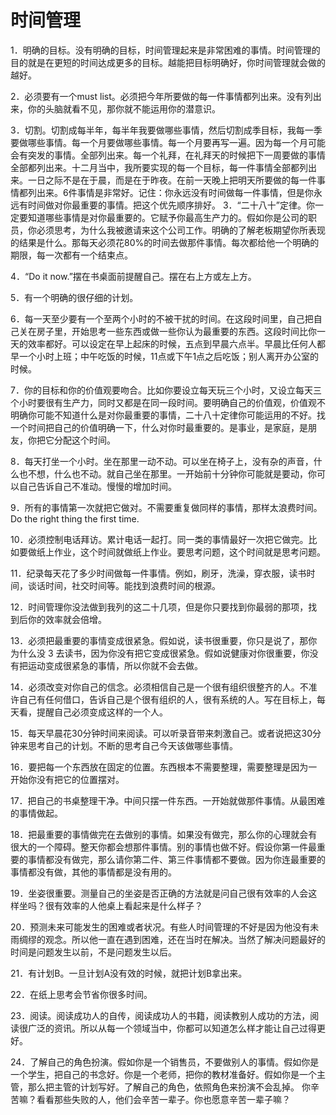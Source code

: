 # 时间管理

1．明确的目标。没有明确的目标，时间管理起来是非常困难的事情。时间管理的目的就是在更短的时间达成更多的目标。越能把目标明确好，你时间管理就会做的越好。 

2．必须要有一个must list。必须把今年所要做的每一件事情都列出来。没有列出来，你的头脑就看不见，那你就不能运用你的潜意识。 

3．切割。切割成每半年，每半年我要做哪些事情，然后切割成季目标，我每一季要做哪些事情。每一个月要做哪些事情。每一个月要再写一遍。因为每一个月可能会有突发的事情。全部列出来。每一个礼拜，在礼拜天的时候把下一周要做的事情全部都列出来。十二月当中，我所要实现的每一个目标，每一件事情全部都列出来。一日之际不是在于晨，而是在于昨夜。在前一天晚上把明天所要做的每一件事情都列出来。6件事情是非常好。记住：你永远没有时间做每一件事情，但是你永远有时间做对你最重要的事情。把这个优先顺序排好。 3．“二十八十”定律。你一定要知道哪些事情是对你最重要的。它赋予你最高生产力的。假如你是公司的职员，你必须思考，为什么我被邀请来这个公司工作。明确的了解老板期望你所表现的结果是什么。那每天必须花80%的时间去做那件事情。每次都给他一个明确的期限，每一次都有一个结束点。 

4．“Do it now.”摆在书桌面前提醒自己。摆在右上方或左上方。 

5．有一个明确的很仔细的计划。 

6．每一天至少要有一个至两个小时的不被干扰的时间。在这段时间里，自己把自己关在房子里，开始思考一些东西或做一些你认为最重要的东西。这段时间比你一天的效率都好。可以设定在早上起床的时候，五点到早晨六点半。早晨比任何人都早一个小时上班；中午吃饭的时候，11点或下午1点之后吃饭；别人离开办公室的时候。 

7．你的目标和你的价值观要吻合。比如你要设立每天玩三个小时，又设立每天三个小时要很有生产力，同时又都是在同一段时间。要明确自己的价值观，价值观不明确你可能不知道什么是对你最重要的事情，二十八十定律你可能运用的不好。找一个时间把自己的价值明确一下，什么对你时最重要的。是事业，是家庭，是朋友，你把它分配这个时间。 

8．每天打坐一个小时。坐在那里一动不动。可以坐在椅子上，没有杂的声音，什么也不想，什么也不动。就自己坐在那里。一开始前十分钟你可能就是要动，你可以自己告诉自己不准动。慢慢的增加时间。 

9．所有的事情第一次就把它做对。不需要重复做同样的事情，那样太浪费时间。Do the right thing the first time.  

10．必须控制电话拜访。累计电话一起打。同一类的事情最好一次把它做完。比如要做纸上作业，这个时间就做纸上作业。要思考问题，这个时间就是思考问题。 

11．纪录每天花了多少时间做每一件事情。例如，刷牙，洗澡，穿衣服，读书时间，谈话时间，社交时间等。能找到浪费时间的根源。 

12．时间管理你没法做到我列的这二十几项，但是你只要找到你最弱的那项，找到后你的效率就会倍增。 

13．必须把最重要的事情变成很紧急。假如说，读书很重要，你只是说了，那你为什么没
 3 去读书，因为你没有把它变成很紧急。假如说健康对你很重要，你没有把运动变成很紧急的事情，所以你就不会去做。 

14．必须改变对你自己的信念。必须相信自己是一个很有组织很整齐的人。不准许自己有任何借口，告诉自己是个很有组织的人，很有系统的人。写在目标上，每天看，提醒自己必须变成这样的一个人。 

15．每天早晨花30分钟时间来阅读。可以听录音带来刺激自己。或者说把这30分钟来思考自己的计划。不断的思考自己今天该做哪些事情。 

16．要把每一个东西放在固定的位置。东西根本不需要整理，需要整理是因为一开始你没有把它的位置摆对。 

17．把自己的书桌整理干净。中间只摆一件东西。一开始就做那件事情。从最困难的事情做起。 

18．把最重要的事情做完在去做别的事情。如果没有做完，那么你的心理就会有很大的一个障碍。整天你都会想那件事情。别的事情也做不好。假设你第一件最重要的事情都没有做完，那么请你第二件、第三件事情都不要做。因为你连最重要的事情都没有做，其他的事情都是没有用的。 

19．坐姿很重要。测量自己的坐姿是否正确的方法就是问自己很有效率的人会这样坐吗？很有效率的人他桌上看起来是什么样子？ 

20．预测未来可能发生的困难或者状况。有些人时间管理的不好是因为他没有未雨绸缪的观念。所以他一直在遇到困难，还在当时在解决。当然了解决问题最好的时间是问题发生以前，不是问题发生以后。 

21．有计划B。一旦计划A没有效的时候，就把计划B拿出来。 

22．在纸上思考会节省你很多时间。 

23．阅读。阅读成功人的自传，阅读成功人的书籍，阅读教别人成功的方法，阅读很广泛的资讯。所以从每一个领域当中，你都可以知道怎么样才能让自己过得更好。 

24．了解自己的角色扮演。假如你是一个销售员，不要做别人的事情。假如你是一个学生，把自己的书念好。你是一个老师，把你的教材准备好。假如你是一个主管，那么把主管的计划写好。了解自己的角色，依照角色来扮演不会乱掉。  你辛苦嘛？看看那些失败的人，他们会辛苦一辈子。你也愿意辛苦一辈子嘛？ 

